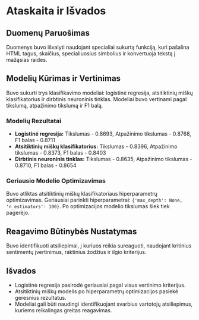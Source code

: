 # Ataskaita ir Išvados

## Duomenų Paruošimas

Duomenys buvo išvalyti naudojant specialiai sukurtą funkciją, kuri pašalina HTML tagus, skaičius, specialiuosius simbolius ir konvertuoja tekstą į mažąsias raides.

## Modelių Kūrimas ir Vertinimas

Buvo sukurti trys klasifikavimo modeliai: logistinė regresija, atsitiktinių miškų klasifikatorius ir dirbtinis neuroninis tinklas. Modeliai buvo vertinami pagal tikslumą, atpažinimo tikslumą ir F1 balą.

### Modelių Rezultatai

- **Logistinė regresija:** Tikslumas - 0.8693, Atpažinimo tikslumas - 0.8768, F1 balas - 0.8711
- **Atsitiktinių miškų klasifikatorius:** Tikslumas - 0.8396, Atpažinimo tikslumas - 0.8373, F1 balas - 0.8403
- **Dirbtinis neuroninis tinklas:** Tikslumas - 0.8635, Atpažinimo tikslumas - 0.8710, F1 balas - 0.8654

### Geriausio Modelio Optimizavimas

Buvo atliktas atsitiktinių miškų klasifikatoriaus hiperparametrų optimizavimas. Geriausiai parinkti hiperparametrai: `{'max_depth': None, 'n_estimators': 100}`. Po optimizacijos modelio tikslumas šiek tiek pagerėjo.

## Reagavimo Būtinybės Nustatymas

Buvo identifikuoti atsiliepimai, į kuriuos reikia sureaguoti, naudojant kritinius sentimentų įvertinimus, raktinius žodžius ir ilgio kriterijus.

## Išvados

- Logistinė regresija pasirodė geriausiai pagal visus vertinimo kriterijus.
- Atsitiktinių miškų modelis po hiperparametrų optimizacijos pasiekė geresnius rezultatus.
- Modeliai gali būti naudingi identifikuojant svarbius vartotojų atsiliepimus, kuriems reikalingas greitas reagavimas.

